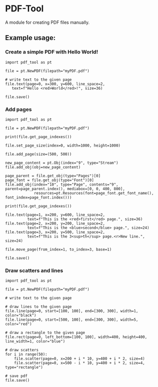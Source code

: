 # PDF-Tool
A module for creating PDF files manually.

## Example usage:

### Create a simple PDF with Hello World!
    
    import pdf_tool as pt
    
    file = pt.NewPDF(filepath="myPDF.pdf")
    
    # write text to the given page
    file.text(page=0, x=300, y=600, line_space=2,
       text=f"Hello <red>World</red>!", size=36)
    
    file.save()
    
### Add pages

    import pdf_tool as pt
    
    file = pt.NewPDF(filepath="myPDF.pdf")
    
    print(file.get_page_indexes())
    
    file.set_page_size(index=0, width=1000, height=1000)
    
    file.add_page(size=(500, 500))
    
    new_page_content = pt.Obj(index="9", type="Stream")
    file.add_obj(obj=new_page_content)
    
    page_parent = file.get_obj(type="Pages")[0]
    page_font = file.get_obj(type="Font")[0]
    file.add_obj(index="10", type="Page", contents="9", parent=page_parent.index(), mediabox=[0, 0, 400, 800],
                 resources=pt.Resources(font=page_font.get_font_name(), font_index=page_font.index()))
    
    print(file.get_page_indexes())
    
    file.text(page=1, x=200, y=600, line_space=2,
              text=f"This is the <red>first</red> page.", size=36)
    file.text(page=2, x=200, y=200, line_space=2,
              text=f"This is the <blue>second</blue> page.", size=24)
    file.text(page=3, x=200, y=500, line_space=2,
              text=f"This is the 3<sup>th</sup> page.<r>New line.", size=24)
    
    file.move_page(from_index=1, to_index=3, base=1)
    
    file.save()

### Draw scatters and lines
    
    import pdf_tool as pt
    
    file = pt.NewPDF(filepath="myPDF.pdf")
    
    # write text to the given page
    
    # draw lines to the given page
    file.line(page=0, start=[100, 100], end=[300, 300], width=1, color="black")
    file.line(page=0, start=[500, 100], end=[300, 300], width=5, color="red")
    
    # draw a rectangle to the given page
    file.rect(page=0, left_bottom=[100, 100], width=400, height=400, line_width=1, color="blue")
    
    # draw scatters
    for i in range(50):
        file.scatter(page=0, x=200 + i * 10, y=400 + i * 2, size=4)
        file.scatter(page=0, x=500 - i * 10, y=400 + i * 2, size=4, type="rectangle")
    
    # save pdf
    file.save()
    
